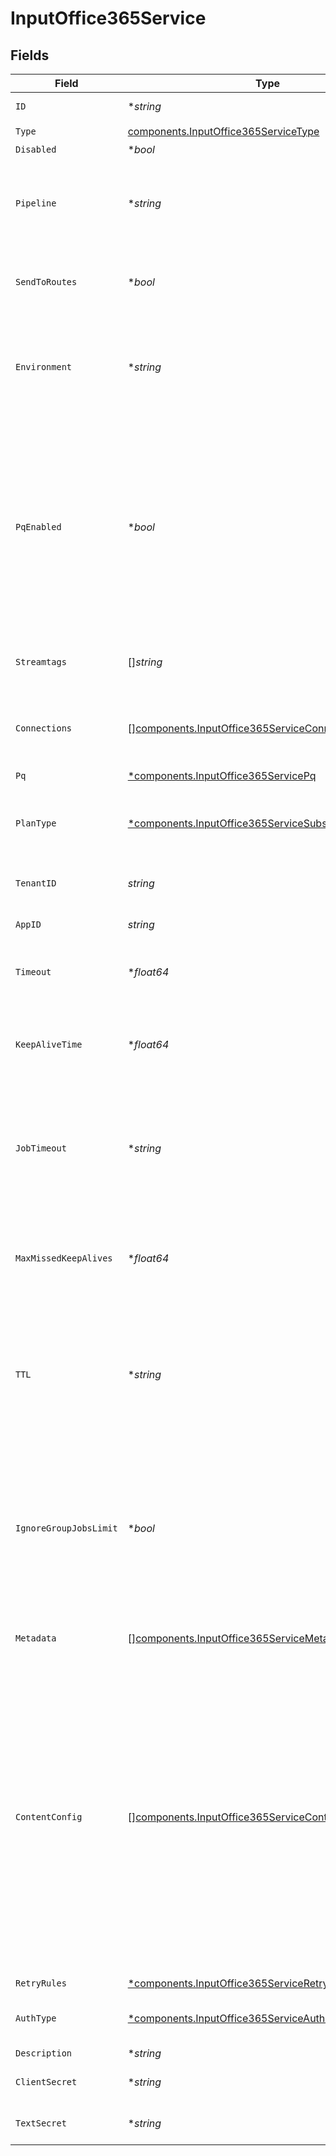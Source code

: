 # InputOffice365Service


## Fields

| Field                                                                                                                                                                                                                                                                                                                       | Type                                                                                                                                                                                                                                                                                                                        | Required                                                                                                                                                                                                                                                                                                                    | Description                                                                                                                                                                                                                                                                                                                 |
| --------------------------------------------------------------------------------------------------------------------------------------------------------------------------------------------------------------------------------------------------------------------------------------------------------------------------- | --------------------------------------------------------------------------------------------------------------------------------------------------------------------------------------------------------------------------------------------------------------------------------------------------------------------------- | --------------------------------------------------------------------------------------------------------------------------------------------------------------------------------------------------------------------------------------------------------------------------------------------------------------------------- | --------------------------------------------------------------------------------------------------------------------------------------------------------------------------------------------------------------------------------------------------------------------------------------------------------------------------- |
| `ID`                                                                                                                                                                                                                                                                                                                        | **string*                                                                                                                                                                                                                                                                                                                   | :heavy_minus_sign:                                                                                                                                                                                                                                                                                                          | Unique ID for this input                                                                                                                                                                                                                                                                                                    |
| `Type`                                                                                                                                                                                                                                                                                                                      | [components.InputOffice365ServiceType](../../models/components/inputoffice365servicetype.md)                                                                                                                                                                                                                                | :heavy_check_mark:                                                                                                                                                                                                                                                                                                          | N/A                                                                                                                                                                                                                                                                                                                         |
| `Disabled`                                                                                                                                                                                                                                                                                                                  | **bool*                                                                                                                                                                                                                                                                                                                     | :heavy_minus_sign:                                                                                                                                                                                                                                                                                                          | N/A                                                                                                                                                                                                                                                                                                                         |
| `Pipeline`                                                                                                                                                                                                                                                                                                                  | **string*                                                                                                                                                                                                                                                                                                                   | :heavy_minus_sign:                                                                                                                                                                                                                                                                                                          | Pipeline to process data from this Source before sending it through the Routes                                                                                                                                                                                                                                              |
| `SendToRoutes`                                                                                                                                                                                                                                                                                                              | **bool*                                                                                                                                                                                                                                                                                                                     | :heavy_minus_sign:                                                                                                                                                                                                                                                                                                          | Select whether to send data to Routes, or directly to Destinations.                                                                                                                                                                                                                                                         |
| `Environment`                                                                                                                                                                                                                                                                                                               | **string*                                                                                                                                                                                                                                                                                                                   | :heavy_minus_sign:                                                                                                                                                                                                                                                                                                          | Optionally, enable this config only on a specified Git branch. If empty, will be enabled everywhere.                                                                                                                                                                                                                        |
| `PqEnabled`                                                                                                                                                                                                                                                                                                                 | **bool*                                                                                                                                                                                                                                                                                                                     | :heavy_minus_sign:                                                                                                                                                                                                                                                                                                          | Use a disk queue to minimize data loss when connected services block. See [Cribl Docs](https://docs.cribl.io/stream/persistent-queues) for PQ defaults (Cribl-managed Cloud Workers) and configuration options (on-prem and hybrid Workers).                                                                                |
| `Streamtags`                                                                                                                                                                                                                                                                                                                | []*string*                                                                                                                                                                                                                                                                                                                  | :heavy_minus_sign:                                                                                                                                                                                                                                                                                                          | Tags for filtering and grouping in @{product}                                                                                                                                                                                                                                                                               |
| `Connections`                                                                                                                                                                                                                                                                                                               | [][components.InputOffice365ServiceConnection](../../models/components/inputoffice365serviceconnection.md)                                                                                                                                                                                                                  | :heavy_minus_sign:                                                                                                                                                                                                                                                                                                          | Direct connections to Destinations, and optionally via a Pipeline or a Pack                                                                                                                                                                                                                                                 |
| `Pq`                                                                                                                                                                                                                                                                                                                        | [*components.InputOffice365ServicePq](../../models/components/inputoffice365servicepq.md)                                                                                                                                                                                                                                   | :heavy_minus_sign:                                                                                                                                                                                                                                                                                                          | N/A                                                                                                                                                                                                                                                                                                                         |
| `PlanType`                                                                                                                                                                                                                                                                                                                  | [*components.InputOffice365ServiceSubscriptionPlan](../../models/components/inputoffice365servicesubscriptionplan.md)                                                                                                                                                                                                       | :heavy_minus_sign:                                                                                                                                                                                                                                                                                                          | Office 365 subscription plan for your organization, typically Office 365 Enterprise                                                                                                                                                                                                                                         |
| `TenantID`                                                                                                                                                                                                                                                                                                                  | *string*                                                                                                                                                                                                                                                                                                                    | :heavy_check_mark:                                                                                                                                                                                                                                                                                                          | Office 365 Azure Tenant ID                                                                                                                                                                                                                                                                                                  |
| `AppID`                                                                                                                                                                                                                                                                                                                     | *string*                                                                                                                                                                                                                                                                                                                    | :heavy_check_mark:                                                                                                                                                                                                                                                                                                          | Office 365 Azure Application ID                                                                                                                                                                                                                                                                                             |
| `Timeout`                                                                                                                                                                                                                                                                                                                   | **float64*                                                                                                                                                                                                                                                                                                                  | :heavy_minus_sign:                                                                                                                                                                                                                                                                                                          | HTTP request inactivity timeout, use 0 to disable                                                                                                                                                                                                                                                                           |
| `KeepAliveTime`                                                                                                                                                                                                                                                                                                             | **float64*                                                                                                                                                                                                                                                                                                                  | :heavy_minus_sign:                                                                                                                                                                                                                                                                                                          | How often workers should check in with the scheduler to keep job subscription alive                                                                                                                                                                                                                                         |
| `JobTimeout`                                                                                                                                                                                                                                                                                                                | **string*                                                                                                                                                                                                                                                                                                                   | :heavy_minus_sign:                                                                                                                                                                                                                                                                                                          | Maximum time the job is allowed to run (e.g., 30, 45s or 15m). Units are seconds, if not specified. Enter 0 for unlimited time.                                                                                                                                                                                             |
| `MaxMissedKeepAlives`                                                                                                                                                                                                                                                                                                       | **float64*                                                                                                                                                                                                                                                                                                                  | :heavy_minus_sign:                                                                                                                                                                                                                                                                                                          | The number of Keep Alive Time periods before an inactive worker will have its job subscription revoked.                                                                                                                                                                                                                     |
| `TTL`                                                                                                                                                                                                                                                                                                                       | **string*                                                                                                                                                                                                                                                                                                                   | :heavy_minus_sign:                                                                                                                                                                                                                                                                                                          | Time to keep the job's artifacts on disk after job completion. This also affects how long a job is listed in the Job Inspector.                                                                                                                                                                                             |
| `IgnoreGroupJobsLimit`                                                                                                                                                                                                                                                                                                      | **bool*                                                                                                                                                                                                                                                                                                                     | :heavy_minus_sign:                                                                                                                                                                                                                                                                                                          | When enabled, this job's artifacts are not counted toward the Worker Group's finished job artifacts limit. Artifacts will be removed only after the Collector's configured time to live.                                                                                                                                    |
| `Metadata`                                                                                                                                                                                                                                                                                                                  | [][components.InputOffice365ServiceMetadatum](../../models/components/inputoffice365servicemetadatum.md)                                                                                                                                                                                                                    | :heavy_minus_sign:                                                                                                                                                                                                                                                                                                          | Fields to add to events from this input                                                                                                                                                                                                                                                                                     |
| `ContentConfig`                                                                                                                                                                                                                                                                                                             | [][components.InputOffice365ServiceContentConfig](../../models/components/inputoffice365servicecontentconfig.md)                                                                                                                                                                                                            | :heavy_minus_sign:                                                                                                                                                                                                                                                                                                          | Enable Office 365 Service Communication API content types and polling intervals. Polling intervals are used to set up search date range and cron schedule, e.g.: */${interval} * * * *. Because of this, intervals entered for current and historical status must be evenly divisible by 60 to give a predictable schedule. |
| `RetryRules`                                                                                                                                                                                                                                                                                                                | [*components.InputOffice365ServiceRetryRules](../../models/components/inputoffice365serviceretryrules.md)                                                                                                                                                                                                                   | :heavy_minus_sign:                                                                                                                                                                                                                                                                                                          | N/A                                                                                                                                                                                                                                                                                                                         |
| `AuthType`                                                                                                                                                                                                                                                                                                                  | [*components.InputOffice365ServiceAuthenticationMethod](../../models/components/inputoffice365serviceauthenticationmethod.md)                                                                                                                                                                                               | :heavy_minus_sign:                                                                                                                                                                                                                                                                                                          | Enter client secret directly, or select a stored secret                                                                                                                                                                                                                                                                     |
| `Description`                                                                                                                                                                                                                                                                                                               | **string*                                                                                                                                                                                                                                                                                                                   | :heavy_minus_sign:                                                                                                                                                                                                                                                                                                          | N/A                                                                                                                                                                                                                                                                                                                         |
| `ClientSecret`                                                                                                                                                                                                                                                                                                              | **string*                                                                                                                                                                                                                                                                                                                   | :heavy_minus_sign:                                                                                                                                                                                                                                                                                                          | Office 365 Azure client secret                                                                                                                                                                                                                                                                                              |
| `TextSecret`                                                                                                                                                                                                                                                                                                                | **string*                                                                                                                                                                                                                                                                                                                   | :heavy_minus_sign:                                                                                                                                                                                                                                                                                                          | Select or create a stored text secret                                                                                                                                                                                                                                                                                       |